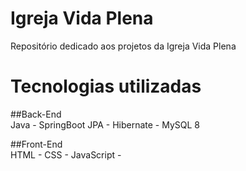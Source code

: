# Igreja Vida Plena
Repositório dedicado aos projetos da Igreja Vida Plena

# Tecnologias utilizadas

##Back-End<br>
Java -
SpringBoot
JPA -
Hibernate -
MySQL 8

##Front-End<br>
HTML -
CSS -
JavaScript -

